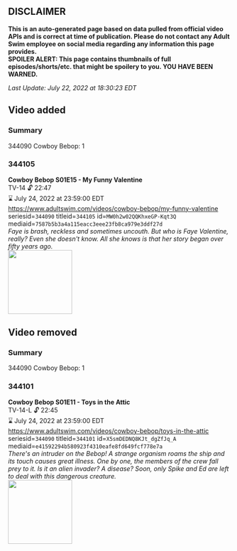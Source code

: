 ## DISCLAIMER
**This is an auto-generated page based on data pulled from official video APIs and is correct at time of publication. Please do not contact any Adult Swim employee on social media regarding any information this page provides.**  
**SPOILER ALERT: This page contains thumbnails of full episodes/shorts/etc. that might be spoilery to you. YOU HAVE BEEN WARNED.**  

_Last Update: July 22, 2022 at 18:30:23 EDT_
## Video added
### Summary
344090 Cowboy Bebop: 1  
### 344105
**Cowboy Bebop S01E15 - My Funny Valentine**  
TV-14 🔓 22:47  
⌛ July 24, 2022 at 23:59:00 EDT  
https://www.adultswim.com/videos/cowboy-bebop/my-funny-valentine  
seriesid=`344090` titleid=`344105` id=`MW0h2w02QQKhxeGP-Kqt3Q` mediaid=`7587b5b3a4a115eacc3eee23fb8ca979e3ddf27d`  
_Faye is brash, reckless and sometimes uncouth. But who is Faye Valentine, really? Even she doesn't know. All she knows is that her story began over fifty years ago._  
<a href="https://media.cdn.adultswim.com/uploads/20200303/thumbnails/2_20331038588-cowboybebop_115.jpg"><img src="https://media.cdn.adultswim.com/uploads/20200303/thumbnails/2_20331038588-cowboybebop_115.jpg" height="144px" /></a>
## Video removed
### Summary
344090 Cowboy Bebop: 1  
### 344101
**Cowboy Bebop S01E11 - Toys in the Attic**  
TV-14-L 🔓 22:45  
⌛ July 24, 2022 at 23:59:00 EDT  
https://www.adultswim.com/videos/cowboy-bebop/toys-in-the-attic  
seriesid=`344090` titleid=`344101` id=`X5smDEDNQ8KJt_dgZfJq_A` mediaid=`e41592294b580923f4310eafe8fd649fcf778e7a`  
_There's an intruder on the Bebop!  A strange organism roams the ship and its touch causes great illness.  One by one, the members of the crew fall prey to it.  Is it an alien invader?  A disease? Soon, only Spike and Ed are left to deal with this dangerous creature._  
<a href="https://media.cdn.adultswim.com/uploads/20200303/thumbnails/2_20331027213-cowboybebop_111.jpg"><img src="https://media.cdn.adultswim.com/uploads/20200303/thumbnails/2_20331027213-cowboybebop_111.jpg" height="144px" /></a>
